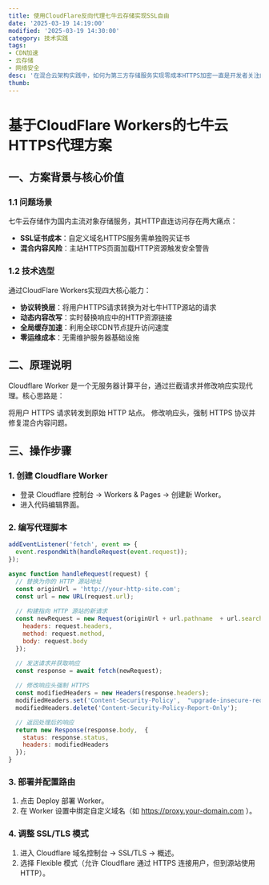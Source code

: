 ```yaml
---
title: 使用CloudFlare反向代理七牛云存储实现SSL自由 
date: '2025-03-19 14:19:00'
modified: '2025-03-19 14:30:00'
category: 技术实践 
tags:
- CDN加速 
- 云存储 
- 网络安全 
desc: '在混合云架构实践中，如何为第三方存储服务实现零成本HTTPS加密一直是开发者关注的焦点。本文将深入解析通过CloudFlare Workers反向代理技术，为七牛云存储资源构建全自动SSL加密体系的完整方案。该方案不仅规避了传统SSL证书部署的复杂流程，还能实现全球CDN加速与内容安全策略的统一管控。'
thumb:   
---
```

 
# 基于CloudFlare Workers的七牛云HTTPS代理方案 
 
## 一、方案背景与核心价值 
### 1.1 问题场景 
七牛云存储作为国内主流对象存储服务，其HTTP直连访问存在两大痛点：
- **SSL证书成本**：自定义域名HTTPS服务需单独购买证书 
- **混合内容风险**：主站HTTPS页面加载HTTP资源触发安全警告 
 
### 1.2 技术选型 
通过CloudFlare Workers实现四大核心能力：
- **协议转换层**：将用户HTTPS请求转换为对七牛HTTP源站的请求 
- **动态内容改写**：实时替换响应中的HTTP资源链接 
- **全局缓存加速**：利用全球CDN节点提升访问速度 
- **零运维成本**：无需维护服务器基础设施 

## 二、原理说明
Cloudflare Worker 是一个无服务器计算平台，通过拦截请求并修改响应实现代理。核心思路是：

将用户 HTTPS 请求转发到原始 HTTP 站点。
修改响应头，强制 HTTPS 协议并修复混合内容问题。

## 三、操作步骤

### 1. 创建 Cloudflare Worker

- 登录 Cloudflare 控制台 → Workers & Pages → 创建新 Worker。
- 进入代码编辑界面。

### 2. 编写代理脚本

```Javascript
addEventListener('fetch', event => {
  event.respondWith(handleRequest(event.request)); 
});

async function handleRequest(request) {
  // 替换为你的 HTTP 源站地址 
  const originUrl = 'http://your-http-site.com'; 
  const url = new URL(request.url); 
  
  // 构建指向 HTTP 源站的新请求 
  const newRequest = new Request(originUrl + url.pathname  + url.search,  {
    headers: request.headers, 
    method: request.method, 
    body: request.body  
  });

  // 发送请求并获取响应 
  const response = await fetch(newRequest);
  
  // 修改响应头强制 HTTPS 
  const modifiedHeaders = new Headers(response.headers); 
  modifiedHeaders.set('Content-Security-Policy',  "upgrade-insecure-requests");
  modifiedHeaders.delete('Content-Security-Policy-Report-Only'); 

  // 返回处理后的响应 
  return new Response(response.body,  {
    status: response.status, 
    headers: modifiedHeaders 
  });
}

```

### 3. 部署并配置路由
1. 点击 Deploy 部署 Worker。
2. 在 Worker 设置中绑定自定义域名（如 https://proxy.your-domain.com ）。

### 4. 调整 SSL/TLS 模式
1. 进入 Cloudflare 域名控制台 → SSL/TLS → 概述。
2. 选择 Flexible 模式（允许 Cloudflare 通过 HTTPS 连接用户，但到源站使用 HTTP）。
